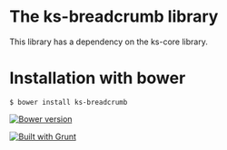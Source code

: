 # The ks-breadcrumb library

This library has a dependency on the ks-core library.


# Installation with bower

```console
$ bower install ks-breadcrumb
```

[![Bower version](https://badge.fury.io/bo/ks-breadcrumb.svg)](http://badge.fury.io/bo/ks-breadcrumb)

[![Built with Grunt](https://cdn.gruntjs.com/builtwith.png)](http://gruntjs.com/)
